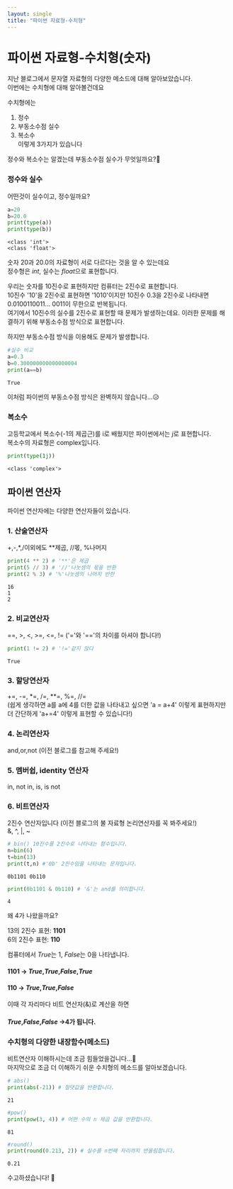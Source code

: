 ```yaml
---
layout: single
title: "파이썬 자료형-수치형"
---
```


# 파이썬 자료형-수치형(숫자)
지난 블로그에서 문자열 자료형의 다양한 메소드에 대해 알아보았습니다.    
이번에는 수치형에 대해 알아볼건데요  

수치형에는  
1. 정수
2. 부동소수점 실수
3. 복소수  
이렇게 3가지가 있습니다  

정수와 복소수는 알겠는데 부동소수점 실수가 무엇일까요?🤔
### 정수와 실수
어떤것이 실수이고, 정수일까요?



```python
a=20
b=20.0
print(type(a))
print(type(b))
```

    <class 'int'>
    <class 'float'>
    

숫자 20과 20.0의 자료형이 서로 다르다는 것을 알 수 있는데요  
정수형은 *int*, 실수는 *float*으로 표현합니다. 
 
우리는 숫자를 10진수로 표현하지만 컴퓨터는 2진수로 표현합니다.  
10진수 '10'을 2진수로 표현하면 '1010'이지만 10진수 0.3을 2진수로 나타내면 0.0100110011... 0011이 무한으로 반복됩니다.   
여기에서 10진수의 실수를 2진수로 표현할 때 문제가 발생하는데요. 이러한 문제를 해결하기 위해 부동소수점 방식으로 표현합니다.  

하지만 부동소수점 방식을 이용해도 문제가 발생합니다.


```python
#실수 비교 
a=0.3
b=0.300000000000000004
print(a==b)
```

    True
    

이처럼 파이썬의 부동소수점 방식은 완벽하지 않습니다...😥  

### 복소수
고등학교에서 복소수(-1의 제곱근)를 i로 배웠지만 파이썬에서는 *j*로 표현합니다.  
복소수의 자료형은 complex입니다.


```python
print(type(1j))
```

    <class 'complex'>
    

## 파이썬 연산자
파이썬 연산자에는 다양한 연산자들이 있습니다.
### 1. 산술연산자
+,-,*,/이외에도 **제곱, //몫, %나머지


```python
print(4 ** 2) # '**'은 제곱
print(5 // 3) # '//'나눗셈의 몫을 반환
print(2 % 3) # '%'나눗셈의 나머지 반한
```

    16
    1
    2
    

### 2. 비교연산자
==, >, <, >=, <=, != ('='와 '=='의 차이를 아셔야 합니다!)


```python
print(1 != 2) # '!='같지 않다 
```

    True
    

### 3. 할당연산자 
+=, -=, *=, /=, **=, %=, //=  
(쉽게 생각하면 a를 a에 4를 더한 값을 나타내고 싶으면 'a = a+4' 이렇게 표현하지만 더 간단하게 'a+=4' 이렇게 표현할 수 있습니다!)

### 4. 논리연산자
and,or,not
(이전 블로그를 참고해 주세요!)

### 5. 멤버쉽, identity 연산자
in, not in, is, is not 

### 6. 비트연산자
2진수 연산자입니다 (이전 블로그의 불 자료형 논리연산자를 꼭 봐주세요!)  
&, ^, |, ~


```python
# bin() 10진수를 2진수로 나타내는 함수입니다.
n=bin(6)
t=bin(13)
print(t,n) #'0b' 2진수임을 나타내는 문자입니다.
```

    0b1101 0b110
    


```python
print(0b1101 & 0b110) # '&'는 and를 의미합니다.
```

    4
    

왜 4가 나왔을까요?  

13의 2진수 표현: **1101**  
6의 2진수 표현: **110** 

컴퓨터에서 *True*는 1, *False*는 0을 나타냅니다.  

#### 1101 -> *True*,*True*,*False*,*True*
#### 110 ->         *True*,*True*,*False*
이때 각 자리마다 비트 연산자(&)로 계산을 하면 
#### *True*,*False*,*False* ->4가 됩니다.

### 수치형의 다양한 내장함수(메소드)

비트연산자 이해하시는데 조금 힘들었을겁니다...🤯  
마지막으로 조금 더 이해하기 쉬운 수치형의 메소드를 알아보겠습니다. 


```python
# abs()
print(abs(-21)) # 절댓값을 반환합니다.
```

    21
    


```python
#pow()
print(pow(3, 4)) # 어떤 수의 n 제곱 값을 반환합니다. 
```

    81
    


```python
#round()
print(round(0.213, 2)) # 실수를 n번째 자리까지 반올림합니다.
```

    0.21
    

수고하셨습니다! 🙌
